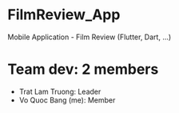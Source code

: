 # FilmReview_App
Mobile Application - Film Review (Flutter, Dart, ...)

# Team dev: 2 members
- Trat Lam Truong: Leader
- Vo Quoc Bang (me): Member

